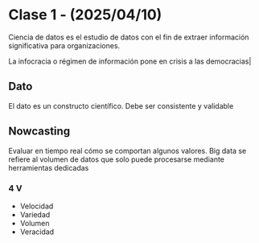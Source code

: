 # Clase 1 - (2025/04/10)

Ciencia de datos es el estudio de datos con el fin de extraer información significativa para organizaciones.

La infocracia o régimen de información pone en crisis a las democracias|

## Dato

El dato es un constructo científico. Debe ser consistente y validable

## Nowcasting
Evaluar en tiempo real cómo se comportan algunos valores. Big data se refiere al volumen de datos que solo puede procesarse mediante herramientas dedicadas

### 4 V
- Velocidad
- Variedad
- Volumen
- Veracidad